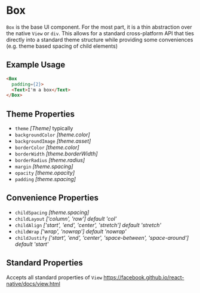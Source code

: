 # Box

`Box` is the base UI component. For the most part, it is a thin abstraction over the native `View` or `div`. This allows for a standard cross-platform API that ties directly into a standard theme structure while providing some conveniences (e.g. theme based spacing of child elements)

## Example Usage
```html
<Box
  padding={2}>
  <Text>I'm a box</Text>
</Box>
```

## Theme Properties
  - `theme`           _[Theme]_ typically
  - `backgroundColor` _[theme.color]_
  - `backgroundImage` _[theme.asset]_
  - `borderColor`     _[theme.color]_
  - `borderWidth`     _[theme.borderWidth]_
  - `borderRadius`    _[theme.radius]_
  - `margin`          _[theme.spacing]_
  - `opacity`         _[theme.opacity]_
  - `padding`         _[theme.spacing]_

## Convenience Properties
  - `childSpacing` _[theme.spacing]_
  - `childLayout`  _['column', 'row'] default 'col'_
  - `childAlign`   _['start', 'end', 'center', 'stretch'] default 'stretch'_
  - `childWrap`    _['wrap', 'nowrap'] default 'nowrap'_
  - `childJustify` _['start', 'end', 'center', 'space-between', 'space-around'] default 'start'_

## Standard Properties
Accepts all standard properties of `View`
https://facebook.github.io/react-native/docs/view.html
